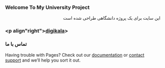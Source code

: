 ### Welcome To My University Project
<p align="right">این سایت برای یک پروژه دانشگاهی طراحی شده است</p>

### <p align"right">[digikala](https://www.digikala.com/)> </p>


### تماس با ما

Having trouble with Pages? Check out our [documentation](https://help.github.com/categories/github-pages-basics/) or [contact support](https://github.com/contact) and we’ll help you sort it out.
